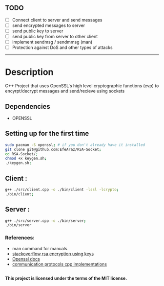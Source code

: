 ## TODO 
- [ ] Connect client to server and send messages  
- [ ] send encrypted messages to server  
- [ ] send public key to server  
- [ ] send public key from server to other client   
- [ ] implement sendmsg / sendmmsg (man)  
- [ ] Protection against DoS and other types of attacks   
---
# Description
C++ Project that uses OpenSSL's high level cryptographic functions (evp) to encyrpt/decrypt messages and send/recieve using sockets    

## Dependencies 

- OPENSSL

## Setting up for the first time

```bash 
sudo pacman -S openssl; # if you don't already have it installed  
git clone git@github.com:EfeAraz/RSA-Socket;  
cd RSA-Socket/;  
chmod +x keygen.sh;  
./keygen.sh;  
```


## Client :
```bash
g++ ./src/client.cpp -o ./bin/client -lssl -lcrypto;
./bin/client;  
```  

## Server :
```bash
g++ ./src/server.cpp -o ./bin/server;  
./bin/server  
```
### References:
- man command for manuals  
- [stackoverflow rsa encryption using keys](https://stackoverflow.com/questions/73631293/how-to-encrypt-a-string-using-openssl-c-library-and-a-public-key-file)    
- [Openssl docs](https://docs.openssl.org/master/man3/)  
- [communication protocols cpp implementations](https://commschamp.github.io/comms_protocols_cpp/)  

##
**This project is licensed under the terms of the MIT license.**  